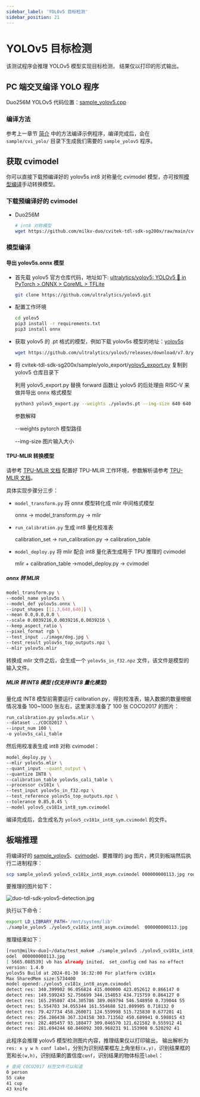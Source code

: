 ```yaml
---
sidebar_label: 'YOLOv5 目标检测'
sidebar_position: 21
---
```


# YOLOv5 目标检测
该测试程序会推理 YOLOv5 模型实现目标检测， 结果仅以打印的形式输出。

## PC 端交叉编译 YOLO 程序

Duo256M YOLOv5 代码位置：[sample_yolov5.cpp](https://github.com/milkv-duo/cvitek-tdl-sdk-sg200x/blob/main/sample/cvi_yolo/sample_yolov5.cpp)

### 编译方法

参考上一章节 [简介](https://milkv.io/zh/docs/duo/application-development/tdl-sdk/tdl-sdk-introduction) 中的方法编译示例程序，编译完成后，会在 `sample/cvi_yolo/` 目录下生成我们需要的 `sample_yolov5` 程序。

## 获取 cvimodel

你可以直接下载预编译好的 yolov5s int8 对称量化 cvimodel 模型，亦可按照[模型编译](#模型编译)手动转换模型。

### 下载预编译好的 cvimodel

- Duo256M
  ```bash
  # int8 对称模型
  wget https://github.com/milkv-duo/cvitek-tdl-sdk-sg200x/raw/main/cvimodel/yolov5_cv181x_int8_sym.cvimodel

  ```

### 模型编译

#### 导出 yolov5s.onnx 模型

- 首先载 yolov5 官方仓库代码，地址如下: [ultralytics/yolov5\: YOLOv5 🚀 in PyTorch > ONNX > CoreML > TFLite](https://github.com/ultralytics/yolov5)
    ```bash 
    git clone https://github.com/ultralytics/yolov5.git
    ```
- 配置工作环境
    ```bash
    cd yolov5
    pip3 install -r requirements.txt
    pip3 install onnx
    ```
- 获取 yolov5 的 .pt 格式的模型，例如下载 yolov5s 模型的地址：[yolov5s](https://github.com/ultralytics/yolov5/releases/download/v7.0/yolov5s.pt)
    ```bash
    wget https://github.com/ultralytics/yolov5/releases/download/v7.0/yolov5s.pt
    ```

- 将 cvitek-tdl-sdk-sg200x/sample/yolo_export/[yolov5_export.py](https://github.com/milkv-duo/cvitek-tdl-sdk-sg200x/blob/main/sample/yolo_export/yolov5_export.py) 复制到 yolov5 仓库目录下

    利用 yolov5_export.py 替换 forward 函数让 yolov5 的后处理由 RISC-V 来做并导出 onnx 格式模型

    ```bash
    python3 yolov5_export.py --weights ./yolov5s.pt --img-size 640 640
    ```

  参数解释 
  
  --weights pytorch 模型路径
  
  --img-size 图片输入大小



#### TPU-MLIR 转换模型

请参考 [TPU-MLIR 文档](https://github.com/sophgo/tpu-mlir) 配置好 TPU-MLIR 工作环境，参数解析请参考 [TPU-MLIR 文档](https://github.com/sophgo/tpu-mlir)。

具体实现步骤分三步：

- `model_transform.py` 将 onnx 模型转化成 mlir 中间格式模型

  onnx -> model_transform.py -> mlir

- `run_calibration.py` 生成 int8 量化校准表

  calibration_set -> run_calibration.py -> calibration_table

- `model_deploy.py` 将 mlir 配合 int8 量化表生成用于 TPU 推理的 cvimodel

  mlir + calibration_table  ->model_deploy.py -> cvimodel

##### onnx 转 MLIR

```bash
model_transform.py \
--model_name yolov5s \
--model_def yolov5s.onnx \
--input_shapes [[1,3,640,640]] \
--mean 0.0,0.0,0.0 \
--scale 0.0039216,0.0039216,0.0039216 \
--keep_aspect_ratio \
--pixel_format rgb \
--test_input ../image/dog.jpg \
--test_result yolov5s_top_outputs.npz \
--mlir yolov5s.mlir
```

转换成 mlir 文件之后，会生成一个 `yolov5s_in_f32.npz` 文件，该文件是模型的输入文件。

##### MLIR 转 INT8 模型 (仅支持 INT8 量化模型)

量化成 INT8 模型前需要运行 calibration.py，得到校准表，输入数据的数量根据情况准备 100~1000 张左右，这里演示准备了 100 张 COCO2017 的图片：

```bash
run_calibration.py yolov5s.mlir \
--dataset ../COCO2017 \
--input_num 100 \
-o yolov5s_cali_table
```

然后用校准表生成 int8 对称 cvimodel：

```bash
model_deploy.py \
--mlir yolov5s.mlir \
--quant_input --quant_output \
--quantize INT8 \
--calibration_table yolov5s_cali_table \
--processor cv181x \
--test_input yolov5s_in_f32.npz \
--test_reference yolov5s_top_outputs.npz \
--tolerance 0.85,0.45 \
--model yolov5_cv181x_int8_sym.cvimodel
```

编译完成后，会生成名为 `yolov5_cv181x_int8_sym.cvimodel` 的文件。

## 板端推理

将编译好的 [sample_yolov5](#pc-端交叉编译-yolo-程序)、[cvimodel](#获取-cvimodel)、要推理的 jpg 图片，拷贝到板端然后执行二进制程序：
```bash
scp sample_yolov5 yolov5_cv181x_int8_asym.cvimodel 000000000113.jpg root@192.168.42.1:/root/
```
要推理的图片如下：

![duo-tdl-sdk-yolov5-detection.jpg](/docs/duo/tdl-sdk/duo-tdl-sdk-yolov5-detection.jpg)

执行以下命令：

```bash
export LD_LIBRARY_PATH='/mnt/system/lib'
./sample_yolov5 ./yolov5_cv181x_int8_asym.cvimodel  000000000113.jpg 
```
推理结果如下：
```bash
[root@milkv-duo]~/data/test_make# ./sample_yolov5 ./yolov5_cv181x_int8_asym.cvim
odel  000000000113.jpg 
[ 5665.088539] vb has already inited， set_config cmd has no effect
version: 1.4.0
yolov5s Build at 2024-01-30 16:32:00 For platform cv181x
Max SharedMem size:5734400
model opened:./yolov5_cv181x_int8_asym.cvimodel
detect res: 340.399902 96.056824 415.000000 423.052612 0.866147 0
detect res: 149.599243 52.756699 344.154053 434.715759 0.864127 0
detect res: 165.295807 434.305786 389.069794 546.548950 0.739044 55
detect res: 5.554703 34.055344 161.554688 521.089905 0.718132 0
detect res: 79.427734 458.260071 124.559998 515.725830 0.677201 41
detect res: 256.286438 367.324158 303.713562 450.689941 0.598015 43
detect res: 282.405457 93.188477 309.046570 121.621582 0.555912 41
detect res: 281.694244 60.846092 309.968231 91.153908 0.520292 41
```
此程序会推理 yolov5 模型检测图片内容，推理结果仅以打印输出， 输出解析为 `res: x y w h conf label`，分别为识别结果框左上角坐标`(x,y)`，识别结果框的宽和长`(w,h)`，识别结果的置信度`conf`，识别结果的物体标签`label`：
```bash
# 查阅 COCO2017 标签文件可以知道 
0 person
55 cake
41 cup
43 knife
```
